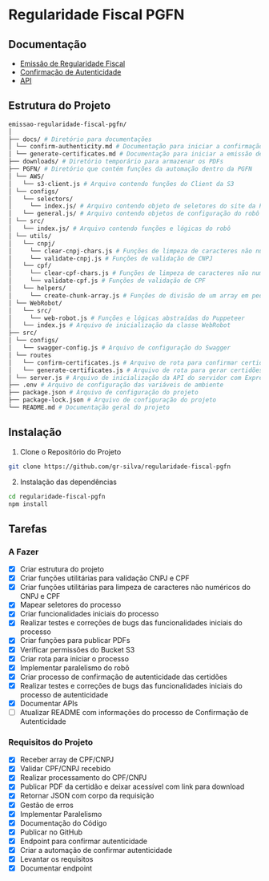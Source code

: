 # Regularidade Fiscal PGFN

## Documentação

- [Emissão de Regularidade Fiscal](docs/generate-certificates.md)
- [Confirmação de Autenticidade](docs/confirm-authenticity.md)
- [API](docs/api.md)

## Estrutura do Projeto

```bash
emissao-regularidade-fiscal-pgfn/
│
├── docs/ # Diretório para documentações
│ └── confirm-authenticity.md # Documentação para iniciar a confirmação de autenticidade
│ └── generate-certificates.md # Documentação para iniciar a emissão de certidoes
├── downloads/ # Diretório temporário para armazenar os PDFs
├── PGFN/ # Diretório que contém funções da automação dentro da PGFN
│ └── AWS/
│   └── s3-client.js # Arquivo contendo funções do Client da S3
│ └── configs/
│   └── selectors/
│     └── index.js/ # Arquivo contendo objeto de seletores do site da PGFN
│   └── general.js/ # Arquivo contendo objetos de configuração do robô
│ └── src/
│   └── index.js/ # Arquivo contendo funções e lógicas do robô
│ └── utils/
│   └── cnpj/
│     └── clear-cnpj-chars.js # Funções de limpeza de caracteres não numéricos do CNPJ
│     └── validate-cnpj.js # Funções de validação de CNPJ
│   └── cpf/
│     └── clear-cpf-chars.js # Funções de limpeza de caracteres não numéricos do CPF
│     └── validate-cpf.js # Funções de validação de CPF
│   └── helpers/
│     └── create-chunk-array.js # Funções de divisão de um array em pedacos
│ └── WebRobot/
│   └── src/
│     └── web-robot.js # Funções e lógicas abstraídas do Puppeteer
│   └── index.js # Arquivo de inicialização da classe WebRobot
├── src/
│ └── configs/
│   └── swagger-config.js # Arquivo de configuração do Swagger
│ └── routes
│   └── confirm-certificates.js # Arquivo de rota para confirmar certidões
│   └── generate-certificates.js # Arquivo de rota para gerar certidões
│ └── server.js # Arquivo de inicialização da API do servidor com Express
├── .env # Arquivo de configuração das variáveis de ambiente
├── package.json # Arquivo de configuração do projeto
├── package-lock.json # Arquivo de configuração do projeto
└── README.md # Documentação geral do projeto

```

## Instalação

1. Clone o Repositório do Projeto

```bash
git clone https://github.com/gr-silva/regularidade-fiscal-pgfn
```

2. Instalação das dependências

```bash
cd regularidade-fiscal-pgfn
npm install
```

## Tarefas

### A Fazer

- [x] Criar estrutura do projeto
- [x] Criar funções utilitárias para validação CNPJ e CPF
- [x] Criar funções utilitárias para limpeza de caracteres não numéricos do CNPJ e CPF
- [x] Mapear seletores do processo
- [x] Criar funcionalidades iniciais do processo
- [x] Realizar testes e correções de bugs das funcionalidades iniciais do processo
- [x] Criar funções para publicar PDFs
- [x] Verificar permissões do Bucket S3
- [x] Criar rota para iniciar o processo
- [x] Implementar paralelismo do robô
- [x] Criar processo de confirmação de autenticidade das certidões
- [x] Realizar testes e correções de bugs das funcionalidades iniciais do processo de autenticidade
- [x] Documentar APIs
- [ ] Atualizar README com informações do processo de Confirmação de Autenticidade

### Requisitos do Projeto

- [x] Receber array de CPF/CNPJ
- [x] Validar CPF/CNPJ recebido
- [x] Realizar processamento do CPF/CNPJ
- [x] Publicar PDF da certidão e deixar acessível com link para download
- [x] Retornar JSON com corpo da requisição
- [x] Gestão de erros
- [x] Implementar Paralelismo
- [x] Documentação do Código
- [x] Publicar no GitHub
- [x] Endpoint para confirmar autenticidade
- [x] Criar a automação de confirmar autenticidade
- [x] Levantar os requisitos
- [x] Documentar endpoint
